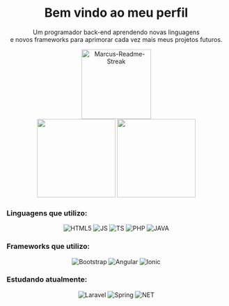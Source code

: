 <h1 align="center">Bem vindo ao meu perfil</h1> 

<p align="center">Um programador back-end aprendendo novas linguagens<br> 
e novos frameworks para aprimorar cada vez mais meus projetos futuros.</p>
<div>
  <div align="center">
  <img alt="Marcus-Readme-Streak" height="160em" src ="https://github-readme-streak-stats.herokuapp.com?user=Marcu0&&locale=pt_BR&theme=dracula&hide_border=true&background=FFFFFF00">
</div>
</div>
 <div align="center">
    <img height="180em" src="https://github-readme-stats.vercel.app/api?username=Marcu0&show_icons=true&locale=pt-br&theme=dracula&include_all_commits=true&count_private=true" />
    <img height="180em" src="https://github-readme-stats.vercel.app/api/top-langs/?username=Marcu0&locale=pt-br&layout=compact&langs_count=7&theme=dracula"/>
</div>

### Linguagens que utilizo:
<div align="center">

![HTML5](https://img.shields.io/badge/HTML5-E34F26?style=for-the-badge&logo=html5&logoColor=white)
![JS](https://img.shields.io/badge/JavaScript-F7DF1E.svg?style=for-the-badge&logo=JavaScript&logoColor=black)
![TS](https://img.shields.io/badge/TypeScript-007ACC?style=for-the-badge&logo=typescript&logoColor=white)
![PHP](https://img.shields.io/badge/PHP-777BB4?style=for-the-badge&logo=php&logoColor=white)
![JAVA](https://img.shields.io/badge/Java-ED8B00?style=for-the-badge&logo=openjdk&logoColor=white)

</div>

### Frameworks que utilizo:
<div align="center">

![Bootstrap](https://img.shields.io/badge/Bootstrap-563D7C?style=for-the-badge&logo=bootstrap&logoColor=white)
![Angular](https://img.shields.io/badge/Angular-DD0031?style=for-the-badge&logo=angular&logoColor=white)
![Ionic](https://img.shields.io/badge/Ionic-3880FF?style=for-the-badge&logo=ionic&logoColor=white)
</div>

### Estudando atualmente:
<div align="center">

![Laravel](https://img.shields.io/badge/Laravel-FF2D20?style=for-the-badge&logo=laravel&logoColor=white)
![Spring](https://img.shields.io/badge/Spring-6DB33F?style=for-the-badge&logo=spring&logoColor=white)
![NET](https://img.shields.io/badge/.NET-5C2D91?style=for-the-badge&logo=.net&logoColor=white)
</div>

<!--### Contate-me:
<div align="center">
<a href="mailto:marcusviniciushgr@gmail.com?suject=Contratar serviços" target="_blank"><img src="https://img.shields.io/badge/Gmail-D14836?style=for-the-badge&logo=gmail&logoColor=white"></a>
<a href="https://www.linkedin.com/in/marcus-vinicius-hon%C3%B3rio-gon%C3%A7alves-ribeiro-201302225/" target="_blank"><img src="https://img.shields.io/badge/LinkedIn-0077B5?style=for-the-badge&logo=linkedin&logoColor=white"></a>
<a href="mailto:marcusviniciushgr@outlook.com?suject=Contratar serviços" target="_blank"><img src="https://img.shields.io/badge/Microsoft_Outlook-0078D4?style=for-the-badge&logo=microsoft-outlook&logoColor=white"></a>
</div>-->


